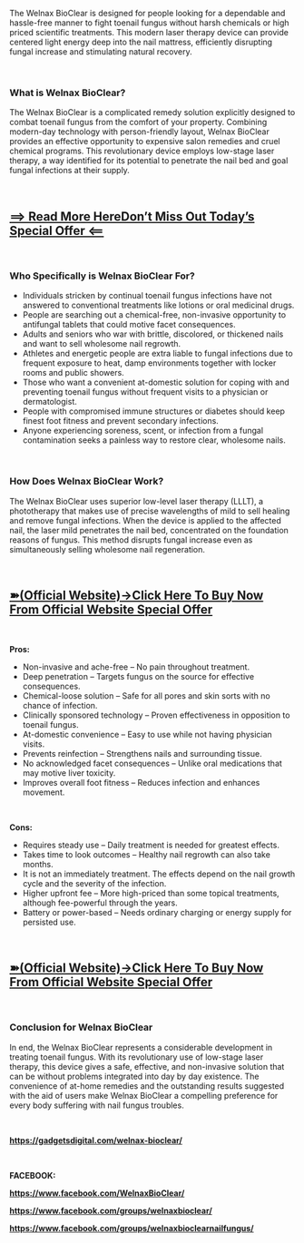 <p>The Welnax BioClear is designed for people looking for a dependable and hassle-free manner to fight toenail fungus without harsh chemicals or high priced scientific treatments. This modern laser therapy device can provide centered light energy deep into the nail mattress, efficiently disrupting fungal increase and stimulating natural recovery.</p>
<p>&nbsp;</p>
<h3><strong class="x-el x-el-span c1-1o c1-1p c1-b c1-72 c1-73 c1-4x c1-74">What is Welnax BioClear?</strong></h3>
<p>The Welnax BioClear is a complicated remedy solution explicitly designed to combat toenail fungus from the comfort of your property. Combining modern-day technology with person-friendly layout, Welnax BioClear provides an effective opportunity to expensive salon remedies and cruel chemical programs. This revolutionary device employs low-stage laser therapy, a way identified for its potential to penetrate the nail bed and goal fungal infections at their supply.</p>
<p>&nbsp;</p>
<h2><a class="x-el x-el-a c1-1o c1-1p c1-77 c1-1r c1-1s c1-1t c1-1u c1-78 c1-b c1-79 c1-20 c1-7a c1-7b" href="https://gadgetsdigital.com/welnax-bioclear-buy/" target="_blank" rel="noopener"><strong class="x-el x-el-span c1-1o c1-1p c1-b c1-72 c1-73 c1-4x c1-74">==&gt; Read More HereDon&rsquo;t Miss Out Today&rsquo;s Special Offer &lt;==</strong></a></h2>
<p>&nbsp;</p>
<h3><strong class="x-el x-el-span c1-1o c1-1p c1-b c1-72 c1-73 c1-4x c1-74">Who Specifically is Welnax BioClear For?</strong></h3>
<ul>
<li>Individuals stricken by continual toenail fungus infections have not answered to conventional treatments like lotions or oral medicinal drugs.</li>
<li>People are searching out a chemical-free, non-invasive opportunity to antifungal tablets that could motive facet consequences.</li>
<li>Adults and seniors who war with brittle, discolored, or thickened nails and want to sell wholesome nail regrowth.</li>
<li>Athletes and energetic people are extra liable to fungal infections due to frequent exposure to heat, damp environments together with locker rooms and public showers.</li>
<li>Those who want a convenient at-domestic solution for coping with and preventing toenail fungus without frequent visits to a physician or dermatologist.</li>
<li>People with compromised immune structures or diabetes should keep finest foot fitness and prevent secondary infections.</li>
<li>Anyone experiencing soreness, scent, or infection from a fungal contamination seeks a painless way to restore clear, wholesome nails.</li>
</ul>
<p>&nbsp;</p>
<h3><strong class="x-el x-el-span c1-1o c1-1p c1-b c1-72 c1-73 c1-4x c1-74">How Does Welnax BioClear Work?</strong></h3>
<p>The Welnax BioClear uses superior low-level laser therapy (LLLT), a phototherapy that makes use of precise wavelengths of mild to sell healing and remove fungal infections. When the device is applied to the affected nail, the laser mild penetrates the nail bed, concentrated on the foundation reasons of fungus. This method disrupts fungal increase even as simultaneously selling wholesome nail regeneration.</p>
<p>&nbsp;</p>
<h2><strong><a href="https://gadgetsdigital.com/welnax-bioclear-buy/" target="_blank">➽(Official Website)&rarr;Click Here To Buy Now From Official Website Special Offer</a></strong></h2>
<p>&nbsp;</p>
<p><strong class="x-el x-el-span c1-1o c1-1p c1-b c1-72 c1-73 c1-4x c1-74">Pros:</strong></p>
<ul>
<li>Non-invasive and ache-free &ndash; No pain throughout treatment.</li>
<li>Deep penetration &ndash; Targets fungus on the source for effective consequences.</li>
<li>Chemical-loose solution &ndash; Safe for all pores and skin sorts with no chance of infection.</li>
<li>Clinically sponsored technology &ndash; Proven effectiveness in opposition to toenail fungus.</li>
<li>At-domestic convenience &ndash; Easy to use while not having physician visits.</li>
<li>Prevents reinfection &ndash; Strengthens nails and surrounding tissue.</li>
<li>No acknowledged facet consequences &ndash; Unlike oral medications that may motive liver toxicity.</li>
<li>Improves overall foot fitness &ndash; Reduces infection and enhances movement.</li>
</ul>
<p>&nbsp;</p>
<p><strong class="x-el x-el-span c1-1o c1-1p c1-b c1-72 c1-73 c1-4x c1-74">Cons:</strong></p>
<ul>
<li>Requires steady use &ndash; Daily treatment is needed for greatest effects.</li>
<li>Takes time to look outcomes &ndash; Healthy nail regrowth can also take months.</li>
<li>It is not an immediately treatment. The effects depend on the nail growth cycle and the severity of the infection.</li>
<li>Higher upfront fee &ndash; More high-priced than some topical treatments, although fee-powerful through the years.</li>
<li>Battery or power-based &ndash; Needs ordinary charging or energy supply for persisted use.</li>
</ul>
<p>&nbsp;</p>
<h2><strong><a href="https://gadgetsdigital.com/welnax-bioclear-buy/" target="_blank">➽(Official Website)&rarr;Click Here To Buy Now From Official Website Special Offer</a></strong></h2>
<p>&nbsp;</p>
<h3><strong class="x-el x-el-span c1-1o c1-1p c1-b c1-72 c1-73 c1-4x c1-74">Conclusion for Welnax BioClear</strong></h3>
<p>In end, the Welnax BioClear represents a considerable development in treating toenail fungus. With its revolutionary use of low-stage laser therapy, this device gives a safe, effective, and non-invasive solution that can be without problems integrated into day by day existence. The convenience of at-home remedies and the outstanding results suggested with the aid of users make Welnax BioClear a compelling preference for every body suffering with nail fungus troubles.</p>
<p>&nbsp;</p>
<p><strong><a href="https://gadgetsdigital.com/welnax-bioclear/">https://gadgetsdigital.com/welnax-bioclear/</a></strong></p>
<p><br /> </p>
<p><strong>FACEBOOK:</strong></p>
<p><strong><a href="https://www.facebook.com/WelnaxBioClear/">https://www.facebook.com/WelnaxBioClear/</a></strong></p>
<p><strong><a href="https://www.facebook.com/groups/welnaxbioclear/">https://www.facebook.com/groups/welnaxbioclear/</a></strong></p>
<p><strong><a href="https://www.facebook.com/groups/welnaxbioclearnailfungus/">https://www.facebook.com/groups/welnaxbioclearnailfungus/</a></strong></p>
